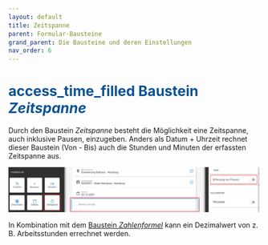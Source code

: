 ```yaml
---
layout: default
title: Zeitspanne
parent: Formular-Bausteine
grand_parent: Die Bausteine und deren Einstellungen
nav_order: 6
---
```


# <span style="color:#0b5394"><span class="material-icons">access_time_filled</span> **Baustein *Zeitspanne***</span>

Durch den Baustein *Zeitspanne* besteht die Möglichkeit eine Zeitspanne, auch inklusive Pausen, einzugeben.
Anders als Datum + Uhrzeit rechnet dieser Baustein (Von - Bis) auch die Stunden und Minuten der erfassten Zeitspanne aus.

![interval](\assets\record-spec-settings\1interval.png "interval")

In Kombination mit dem
[Baustein *Zahlenformel*](/docs/record-spec-settings/grand-child-expanded/numberformular.html)
kann ein Dezimalwert von z. B. Arbeitsstunden errechnet werden.